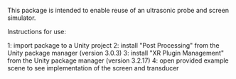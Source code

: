This package is intended to enable reuse of an ultrasonic probe and screen simulator.


Instructions for use:

1: import package to a Unity project
2: install "Post Processing" from the Unity package manager (version 3.0.3)
3: install "XR Plugin Management" from the Unity package manager (version 3.2.17)
4: open provided example scene to see implementation of the screen and transducer
